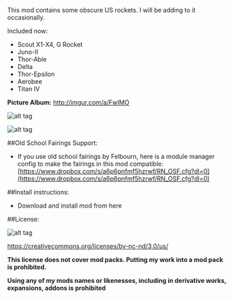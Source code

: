 This mod contains some obscure US rockets. I will be adding to it occasionally.

Included now:

* Scout X1-X4, G Rocket
* Juno-II
* Thor-Able
* Delta
* Thor-Epsilon
* Aerobee
* Titan IV

**Picture Album:** http://imgur.com/a/FwIMO

![alt tag](http://i.imgur.com/AXMiYpQ.png)

![alt tag](http://i.imgur.com/vF8OQYJ.png)

##Old School Fairings Support:
* If you use old school fairings by Felbourn, here is a module manager config to make the fairings in this mod compatible: [https://www.dropbox.com/s/a6p6pnfmf5hzrwf/RN_OSF.cfg?dl=0](https://www.dropbox.com/s/a6p6pnfmf5hzrwf/RN_OSF.cfg?dl=0)

##Install instructions:
* Download and install mod from here

##License:

![alt tag](https://licensebuttons.net/l/by-nc-nd/3.0/88x31.png)

https://creativecommons.org/licenses/by-nc-nd/3.0/us/


**This license does not cover mod packs. Putting my work into a mod pack is prohibited.**

**Using any of my mods names or likenesses, including in derivative works, expansions, addons is prohibited**
